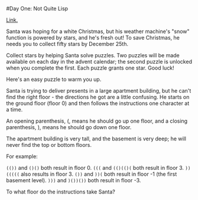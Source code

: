 #Day One: Not Quite Lisp

[Link.](http://adventofcode.com/day/1)

Santa was hoping for a white Christmas, but his weather machine's "snow" function is powered by stars, and he's fresh out! To save Christmas, he needs you to collect fifty stars by December 25th.

Collect stars by helping Santa solve puzzles. Two puzzles will be made available on each day in the advent calendar; the second puzzle is unlocked when you complete the first. Each puzzle grants one star. Good luck!

Here's an easy puzzle to warm you up.

Santa is trying to deliver presents in a large apartment building, but he can't find the right floor - the directions he got are a little confusing. He starts on the ground floor (floor 0) and then follows the instructions one character at a time.

An opening parenthesis, (, means he should go up one floor, and a closing parenthesis, ), means he should go down one floor.

The apartment building is very tall, and the basement is very deep; he will never find the top or bottom floors.

For example:

`(())` and `()()` both result in floor 0.
`(((` and `(()(()(` both result in floor 3.
`))(((((` also results in floor 3.
`())` and `))(` both result in floor -1 (the first basement level).
`)))` and `)())())` both result in floor -3.

To what floor do the instructions take Santa?
